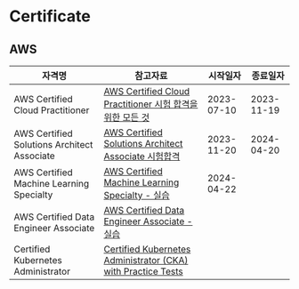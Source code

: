 # Certificate

## AWS 

| 자격명 | 참고자료 | 시작일자 | 종료일자 |
| --- | --- | --- | --- |
| AWS Certified Cloud Practitioner | [AWS Certified Cloud Practitioner 시험 합격을 위한 모든 것](https://www.udemy.com/course/best-aws-certified-cloud/?kw=aws+certified+clou&src=sac) | 2023-07-10 | 2023-11-19 |
| AWS Certified Solutions Architect Associate | [AWS Certified Solutions Architect Associate 시험합격](https://www.udemy.com/course/best-aws-certified-solutions-architect-associate) | 2023-11-20 | 2024-04-20 |
| AWS Certified Machine Learning Specialty | [AWS Certified Machine Learning Specialty - 실습](https://www.udemy.com/course/aws-machine-learning) | 2024-04-22 |  |
| AWS Certified Data Engineer Associate | [AWS Certified Data Engineer Associate - 실습](https://www.udemy.com/course/aws-data-engineer) |  |  |
| Certified Kubernetes Administrator | [Certified Kubernetes Administrator (CKA) with Practice Tests](https://www.udemy.com/course/certified-kubernetes-administrator-with-practice-tests/) |  |  |
